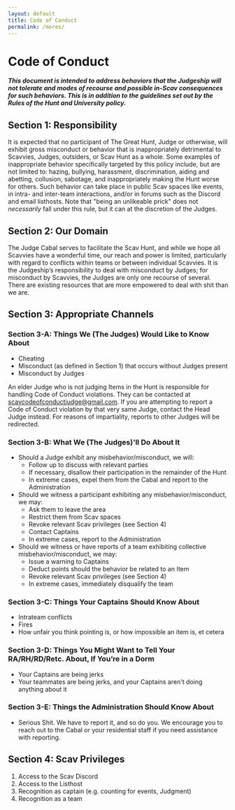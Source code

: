 ```yaml
---
layout: default
title: Code of Conduct
permalink: /mores/
---
```


# Code of Conduct

***This document is intended to address behaviors that the Judgeship will not tolerate and modes of recourse and possible in-Scav consequences for such behaviors. This is in addition to the guidelines set out by the Rules of the Hunt and University policy.***

## Section 1: Responsibility
It is expected that no participant of The Great Hunt, Judge or otherwise, will exhibit gross misconduct or behavior that is inappropriately detrimental to Scavvies, Judges, outsiders, or Scav Hunt as a whole. Some examples of inappropriate behavior specifically targeted by this policy include, but are not limited to: hazing, bullying, harassment, discrimination, aiding and abetting, collusion, sabotage, and inappropriately making the Hunt worse for others. Such behavior can take place in public Scav spaces like events, in intra- and inter-team interactions, and/or in forums such as the Discord and email listhosts. Note that "being an unlikeable prick" does not *necessarily* fall under this rule, but it can at the discretion of the Judges.

## Section 2: Our Domain
The Judge Cabal serves to facilitate the Scav Hunt, and while we hope all Scavvies have a wonderful time, our reach and power is limited, particularly with regard to conflicts within teams or between individual Scavvies. It is the Judgeship’s responsibility to deal with misconduct by Judges; for misconduct by Scavvies, the Judges are only one recourse of several. There are existing resources that are more empowered to deal with shit than we are. 

## Section 3: Appropriate Channels

### Section 3-A: Things We (The Judges) Would Like to Know About
- Cheating
- Misconduct (as defined in Section 1) that occurs without Judges present
- Misconduct by Judges

An elder Judge who is not judging Items in the Hunt is responsible for handling Code of Conduct violations. They can be contacted at [scavcodeofconductjudge@gmail.com](mailto:scavcodeofconductjudge@gmail.com). If you are attempting to report a Code of Conduct violation by that very same Judge, contact the Head Judge instead. For reasons of impartiality, reports to other Judges will be redirected.

### Section 3-B: What We (The Judges)'ll Do About It
- Should a Judge exhibit any misbehavior/misconduct, we will:
    - Follow up to discuss with relevant parties
    - If necessary, disallow their participation in the remainder of the Hunt
    - In extreme cases, expel them from the Cabal and report to the Administration 
- Should we witness a participant exhibiting any misbehavior/misconduct, we may:
    - Ask them to leave the area
    - Restrict them from Scav spaces
    - Revoke relevant Scav privileges (see Section 4)
    - Contact Captains
    - In extreme cases, report to the Administration
- Should we witness or have reports of a team exhibiting collective misbehavior/misconduct, we may:
    - Issue a warning to Captains
    - Deduct points should the behavior be related to an Item
    - Revoke relevant Scav privileges (see Section 4)
    - In extreme cases, immediately disqualify the team

### Section 3-C: Things Your Captains Should Know About
- Intrateam conflicts
- Fires
- How unfair you think pointing is, or how impossible an item is, et cetera

### Section 3-D: Things You Might Want to Tell Your RA/RH/RD/Retc. About, If You’re in a Dorm
- Your Captains are being jerks
- Your teammates are being jerks, and your Captains aren't doing anything about it

### Section 3-E: Things the Administration Should Know About
- Serious Shit. We have to report it, and so do you. We encourage you to reach out to the Cabal or your residential staff if you need assistance with reporting.

## Section 4: Scav Privileges
1. Access to the Scav Discord
2. Access to the Listhost
3. Recognition as captain (e.g. counting for events, Judgment)
4. Recognition as a team